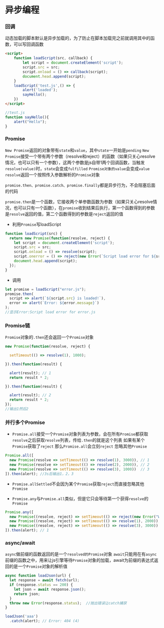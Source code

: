 # 异步编程

### 回调

动态加载的脚本默认是异步加载的，为了防止在脚本加载完之前就调用其中的函数，可以写回调函数

```html
<script>
    function loadScript(src, callback) {
        let script = document.createElement('script');
        script.src = src;
        script.onload = () => callback(script);
        document.head.append(script);
    }
    loadScript('test.js',() => {
        alert('loaded');
        sayHello();
    })
</script>
```

```js
//test.js
function sayHello(){
    alert("Hello");
}
```

### Promise

`New Promise`返回的对象带有`state`和`value`，其中`state`一开始是`pending` `New Promise`接受一个带有两个参数（resolve和reject）的函数（如果只关心resolve情况，也可以只有一个参数），这两个参数是js自带1两个回调函数，当触发`resolve(value)`时，`state`会变成`fulfilled` `Promise对象的value`会变成`value`  `resolve`返回一个按照传入参数解析的`Promise`对象

`promise.then、promise.catch、promise.finally`都是异步行为，不会阻塞后面的代码

`promise.then`是一个函数，它接收两个单参数函数为参数（如果只关心resolve情况，也可以只有一个函数），在`promise`收到结果后执行，第一个函数得到的参数是`resolve`返回的值，第二个函数得到的参数是`reject`返回的值

- 利用`Promise`写loadScript

```js
function loadScript(src) {
  return new Promise(function(resolve, reject) {
    let script = document.createElement('script');
    script.src = src;
    script.onload = () => resolve(script);
    script.onerror = () => reject(new Error(`Script load error for ${src}`));
    document.head.append(script);
  });
}
```

- 调用

```js
let promise = loadScript("error.js");
promise.then(
  script => alert(`${script.src} is loaded!`),
  error => alert(`Error: ${error.message}`)
);
//显示Error:Script load error for error.js
```

### Promise链

`Promise`对象的`.then`还会返回一个`Promise`对象

```js
new Promise(function(resolve, reject) {

  setTimeout(() => resolve(1), 1000); 

}).then(function(result) {

  alert(result); // 1
  return result * 2;

}).then(function(result) { 

  alert(result); // 2
  return result * 2;
});
//输出1然后2
```

### 并行多个Promise

- `Promise.all`接受一个`Promise`对象列表为参数，会在所有`Promise`都获取`resolve`之后获取`resolve`列表，传给`.then`的就是这个列表
  如果有某个`Promise`获取了`reject` 那么`Promise.all`会立刻`reject` 忽略其他`Promise`

```js
Promise.all([
  new Promise(resolve => setTimeout(() => resolve(1), 3000)), // 1
  new Promise(resolve => setTimeout(() => resolve(2), 2000)), // 2
  new Promise(resolve => setTimeout(() => resolve(3), 1000))  // 3
]).then(alert); //3s后输出1，2，3
```

- `Promise.allSettled`不会因为某个`Promise`获取`reject`而直接忽略其他`Promise`

- `Promise.any`与`Promise.all`类似，但是它只会等待第一个获得`resolve`的`Promise`

```js
Promise.any([
  new Promise((resolve, reject) => setTimeout(() => reject(new Error("Whoops!")), 1000)),
  new Promise((resolve, reject) => setTimeout(() => resolve(1), 2000)),
  new Promise((resolve, reject) => setTimeout(() => resolve(3), 3000))
]).then(alert); // 1
```

### async/await

`async`做前缀的函数返回的是一个`resolved的Promise`对象
`await`只能用在有`async`前缀的函数之中，用来让js引擎等待`Promise`对象的加载，await为前缀的表达式返回的是一个`Promise`对象的解析值

```js
async function loadJson(url) {
  let response = await fetch(url); 
  if (response.status == 200) {
    let json = await response.json();
    return json;
  }
  throw new Error(response.status);  //抛出错误让catch捕获
}

loadJson('aaa')
  .catch(alert); // Error: 404 (4)
```

